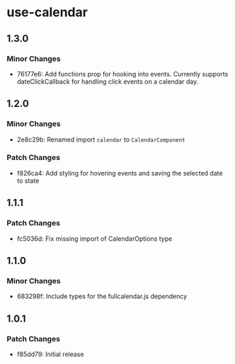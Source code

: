 # use-calendar

## 1.3.0

### Minor Changes

- 76177e6: Add functions prop for hooking into events. Currently supports dateClickCallback for handling click events on a calendar day.

## 1.2.0

### Minor Changes

- 2e8c29b: Renamed import `calendar` to `CalendarComponent`

### Patch Changes

- f826ca4: Add styling for hovering events and saving the selected date to state

## 1.1.1

### Patch Changes

- fc5036d: Fix missing import of CalendarOptions type

## 1.1.0

### Minor Changes

- 683298f: Include types for the fullcalendar.js dependency

## 1.0.1

### Patch Changes

- f85dd79: Initial release
